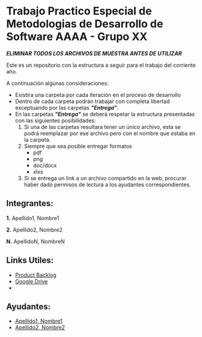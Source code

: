 # Trabajo Practico Especial de Metodologias de Desarrollo de Software AAAA - Grupo XX

<Breve Descripcion>

***ELIMINAR TODOS LOS ARCHIVOS DE MUESTRA ANTES DE UTILIZAR***

Este es un repositorio con la estructura a seguir para el trabajo del corriente año.

A continuación algunas consideraciones:

* Existira una carpeta por cada iteración en el proceso de desarrollo
* Dentro de cada carpeta podrán trabajar con completa libertad exceptuando por las carpetas ***"Entrega"***.
* En las carpetas ***"Entrega"*** se deberá respetar la estructura presentadas con las siguientes posibilidades:
  1. Si una de las carpetas resultara tener un único archivo, esta se podrá reemplazar por ese archivo pero con el nombre que estaba en la carpeta.
  2. Siempre que sea posible entregar formatos
     * pdf
     * png
     * doc/docx
     * xlxs
  3. Si se entrega un link a un archivo compartido en la web, procurar haber dado permisos de lectura a los ayudantes correspondientes.

## Integrantes:

**1.** Apellido1, Nombre1

**2.** Apellido2, Nombre2

**N.** ApellidoN, NombreN



## Links Utiles:

* [Product Backlog](https://trello.com)
* [Google Drive](https://drive.google.com)
* [<Nombre-del-link>](<url>)



## Ayudantes:

* [Apellido1, Nombre1](mailayudante@mail.com)
* [Apellido2, Nombre2](mailayudante@mail.com)


